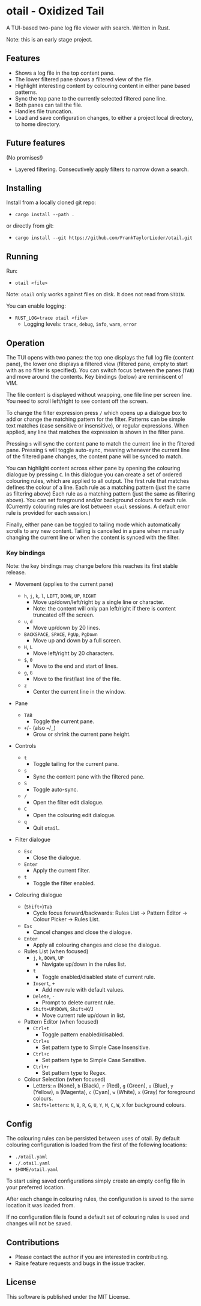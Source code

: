 # otail - Oxidized Tail

A TUI-based two-pane log file viewer with search. Written in Rust.

Note: this is an early stage project.

## Features

- Shows a log file in the top content pane.
- The lower filtered pane shows a filtered view of the file.
- Highlight interesting content by colouring content in either pane based
patterns.
- Sync the top pane to the currently selected filtered pane line.
- Both panes can tail the file.
- Handles file truncation.
- Load and save configuration changes, to either a project local directory, to home directory.

## Future features

(No promises!)

- Layered filtering. Consecutively apply filters to narrow down a search.

## Installing

Install from a locally cloned git repo:

- `cargo install --path .`

or directly from git:

- `cargo install --git https://github.com/FrankTaylorLieder/otail.git`

## Running

Run:

- `otail <file>`

Note: `otail` only works against files on disk. It does not read from `STDIN`.

You can enable logging:

- `RUST_LOG=trace otail <file>`
  - Logging levels: `trace`, `debug`, `info`, `warn`, `error`

## Operation

The TUI opens with two panes: the top one displays the full log file (content
pane), the lower one displays a filtered view (filtered pane, empty to start
with as no filter is specified). You can switch focus between the panes
(`TAB`) and move around the contents. Key bindings (below) are reminiscent of
VIM.

The file content is displayed without wrapping, one file line per screen line.
You need to scroll left/right to see content off the screen.

To change the filter expression press `/` which opens up a dialogue box to add
or change the matching pattern for the filter. Patterns can be simple text
matches (case sensitive or insensitive), or regular expressions. When applied,
any line that matches the expression is shown in the filter pane.

Pressing `s` will sync the content pane to match the current line in the
filtered pane. Pressing `S` will toggle auto-sync, meaning whenever the current
line of the filtered pane changes, the content pane will be synced to match.

You can highlight content across either pane by opening the colouring dialogue
by pressing `C`. In this dialogue you can create a set of ordered colouring
rules, which are applied to all output. The first rule that matches defines the
colour of a line. Each rule as a matching pattern (just the same as filtering
above) Each rule as a matching pattern (just the same as filtering above). You
can set foreground and/or background colours for each rule. (Currently
colouring rules are lost between `otail` sessions. A default error rule is
provided for each session.)

Finally, either pane can be toggled to tailing mode which automatically scrolls
to any new content. Tailing is cancelled in a pane when manually changing the
current line or when the content is synced with the filter.

### Key bindings

Note: the key bindings may change before this reaches its first stable release.

- Movement (applies to the current pane)
  - `h`, `j`, `k`, `l`, `LEFT`, `DOWN`, `UP`, `RIGHT`
    - Move up/down/left/right by a single line or character.
    - Note: the content will only pan left/right if there is content truncated
    off the screen.
  - `u`, `d`
    - Move up/down by 20 lines.
  - `BACKSPACE`, `SPACE`, `PgUp`, `PgDown`
    - Move up and down by a full screen.
  - `H`, `L`
    - Move left/right by 20 characters.
  - `$`, `0`
    - Move to the end and start of lines.
  - `g`, `G`
    - Move to the first/last line of the file.
  - `z`
    - Center the current line in the window.

- Pane
  - `TAB`
    - Toggle the current pane.
  - `+`/`-` (also `=`/`_`)
    - Grow or shrink the current pane height.

- Controls
  - `t`
    - Toggle tailing for the current pane.
  - `s`
    - Sync the content pane with the filtered pane.
  - `S`
    - Toggle auto-sync.
  - `/`
    - Open the filter edit dialogue.
  - `C`
    - Open the colouring edit dialogue.
  - `q`
    - Quit `otail`.

- Filter dialogue
  - `Esc`
    - Close the dialogue.
  - `Enter`
    - Apply the current filter.
  - `t`
    - Toggle the filter enabled.

- Colouring dialogue
  - (`Shift+`)`Tab`
    - Cycle focus forward/backwards: Rules List → Pattern Editor → Colour Picker → Rules List.
  - `Esc`
    - Cancel changes and close the dialogue.
  - `Enter`
    - Apply all colouring changes and close the dialogue.
  - Rules List (when focused)
    - `j`, `k`, `DOWN`, `UP`
      - Navigate up/down in the rules list.
    - `t`
      - Toggle enabled/disabled state of current rule.
    - `Insert`, `+`
      - Add new rule with default values.
    - `Delete`, `-`
      - Prompt to delete current rule.
    - `Shift+UP`/`DOWN`, `Shift+K`/`J`
      - Move current rule up/down in list.
  - Pattern Editor (when focused)
    - `Ctrl+t`
      - Toggle pattern enabled/disabled.
    - `Ctrl+s`
      - Set pattern type to Simple Case Insensitive.
    - `Ctrl+c`
      - Set pattern type to Simple Case Sensitive.
    - `Ctrl+r`
      - Set pattern type to Regex.
  - Colour Selection (when focused)
    - Letters: `n` (None), `b` (Black), `r` (Red), `g` (Green), `u` (Blue), `y` (Yellow), `m` (Magenta), `c` (Cyan), `w` (White), `x` (Gray) for foreground colours.
    - `Shift+letters`: `N`, `B`, `R`, `G`, `U`, `Y`, `M`, `C`, `W`, `X` for background colours.

## Config

The colouring rules can be persisted between uses of otail. By default
colouring configuration is loaded from the first of the following locations:

- `./otail.yaml`
- `./.otail.yaml`
- `$HOME/otail.yaml`

To start using saved configurations simply create an empty config file in your
preferred location.

After each change in colouring rules, the configuration is saved to the same
location it was loaded from.

If no configuration file is found a default set of colouring rules is used and
changes will not be saved.

## Contributions

- Please contact the author if you are interested in contributing.
- Raise feature requests and bugs in the issue tracker.

## License

This software is published under the MIT License.

